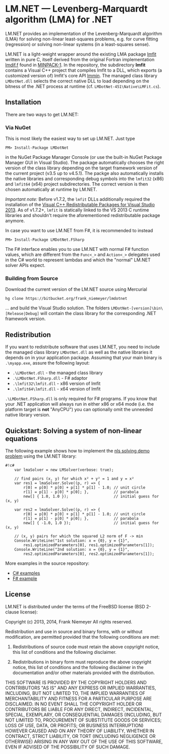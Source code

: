 # LM.NET — Levenberg-Marquardt algorithm (LMA) for .NET

LM.NET provides an implementation of the Levenberg-Marquardt algorithm (LMA) for solving non-linear least-squares problems, e.g. for curve fitting (regression) or solving non-linear systems (in a least-squares sense).

LM.NET is a light-weight wrapper around the existing LMA package [lmfit](http://apps.jcns.fz-juelich.de/doku/sc/lmfit) written in pure C, itself derived from the original Fortran implementation [lmdif.f](http://www.netlib.org/minpack/lmdif.f) found in [MINPACK-1](http://www.netlib.org/minpack/). In the repository, the subdirectory **lmfit** contains a Visual C++ project that compiles lmfit to a DLL, which exports (a customized version of) lmfit's core API [lmmin](http://apps.jcns.fz-juelich.de/man/lmmin.html). The managed class library `LMDotNet.dll` selects the correct native DLL to load depending on the bitness of the .NET process at runtime (cf. `LMDotNet-451\Native\LMFit.cs`).

## Installation
There are two ways to get LM.NET:

### Via NuGet
This is most likely the easiest way to set up LM.NET. Just type

    PM> Install-Package LMDotNet 
    
in the NuGet Package Manager Console (or use the built-in NuGet Package Manager GUI in Visual Studio). The package automatically chooses the right version of the class library depending on the target framework version of the current project (v3.5 up to v4.5.1). The packge also automatically installs the native libraries and corresponding debug symbols into the `lmfit32` (x86) and `lmfit64` (x64) project subdirectories. The correct version is then chosen automatically at runtime by LM.NET.

*Important note:* Before v1.7.2, the `lmfit` DLLs additionally required the installation of the [Visual C++ Redistributable Packages for Visual Studio 2013](http://www.microsoft.com/en-us/download/details.aspx?id=40784). As of v1.7.2+, `lmfit` is statically linked to the VS 2013 C runtime libraries and shouldn't require the aforementioned redistributable package anymore.

In case you want to use LM.NET from F#, it is recommended to instead

    PM> Install-Package LMDotNet.FSharp

The F# interface enables you to use LM.NET with normal F# function values,  which are different from the `Func<_>` and `Action<_>` delegates used in the C# world to represent lambdas and which the "normal" LM.NET solver APIs expect.
    
### Building from Source
Download the current version of the LM.NET source using Mercurial

    hg clone https://bitbucket.org/frank_niemeyer/lmdotnet

... and build the Visual Studio solution. The folders `LMDotNet-[version]\bin\[Release|Debug]` will contain the class library for the corresponding .NET framework version.

## Redistribution
If you want to redistribute software that uses LM.NET, you need to include the managed class library `LMDotNet.dll` as well as the native libraries it depends on in your application package. Assuming that your main binary is `.\myapp.exe`, assure the following layout:

 - `.\LMDotNet.dll` - the managed class library
 - `.\LMDotNet.FSharp.dll` - F# adaptor
 - `.\lmfit32\lmfit.dll` - x86 version of lmfit
 - `.\lmfit64\lmfit.dll` - x64 version of lmfit

`.\LMDotNet.FSharp.dll` is only required for F# programs. If you know that your .NET application will always run in either x86 or x64 mode (i.e. the platform target is **not** "AnyCPU") you can optionally omit the unneeded native library version.

## Quickstart: Solving a system of non-linear equations

The following example shows how to implement the [nls solving demo problem](http://apps.jcns.fz-juelich.de/doku/sc/lmfit) using the LM.NET library:

```
#!c#
    var lmaSolver = new LMSolver(verbose: true);
    
    // find pairs (x, y) for which x² + y² = 1 and y = x²
    var res1 = lmaSolver.Solve((p, r) => {
        r[0] = p[0] * p[0] + p[1] * p[1] - 1.0; // unit circle
        r[1] = p[1] - p[0] * p[0]; },           // parabola
        new[] { 1.0, 1.0 });                    // initial guess for (x, y)
    
    var res2 = lmaSolver.Solve((p, r) => {
        r[0] = p[0] * p[0] + p[1] * p[1] - 1.0; // unit circle
        r[1] = p[1] - p[0] * p[0]; },           // parabola
        new[] { -1.0, 1.0 });                   // initial guess for (x, y)
    
    // (x, y) pairs for which the squared L2 norm of F -> min
    Console.WriteLine("1st solution: x = {0}, y = {1}", 
        res1.optimizedParameters[0], res1.optimizedParameters[1]);            
    Console.WriteLine("2nd solution: x = {0}, y = {1}", 
        res2.optimizedParameters[0], res2.optimizedParameters[1]);            
```

More examples in the source repository:

  - [C# examples](https://bitbucket.org/frank_niemeyer/lmdotnet/src/e0d3b4d13fcd/LMDotNet.CSharpTest/?at=default)
  - [F# example](https://bitbucket.org/frank_niemeyer/lmdotnet/src/e0d3b4d13fcdcf0c1c6b85ad8b5e062a2c44ce6f/LMDotNet.FSharpTest/Program.fs?at=default)

## License
LM.NET is distributed under the terms of the FreeBSD license (BSD 2-clause license):

Copyright (c) 2013, 2014, Frank Niemeyer
All rights reserved.

Redistribution and use in source and binary forms, with or without modification, are permitted provided that the following conditions are met:

1. Redistributions of source code must retain the above copyright notice, this list of conditions and the following disclaimer.

2. Redistributions in binary form must reproduce the above copyright notice, this list of conditions and the following disclaimer in the documentation and/or other materials provided with the distribution.

THIS SOFTWARE IS PROVIDED BY THE COPYRIGHT HOLDERS AND CONTRIBUTORS "AS IS" AND ANY EXPRESS OR IMPLIED WARRANTIES, INCLUDING, BUT NOT LIMITED TO, THE IMPLIED WARRANTIES OF MERCHANTABILITY AND FITNESS FOR A PARTICULAR PURPOSE ARE DISCLAIMED. IN NO EVENT SHALL THE COPYRIGHT HOLDER OR CONTRIBUTORS BE LIABLE FOR ANY DIRECT, INDIRECT, INCIDENTAL, SPECIAL, EXEMPLARY, OR CONSEQUENTIAL DAMAGES (INCLUDING, BUT NOT LIMITED TO, PROCUREMENT OF SUBSTITUTE GOODS OR SERVICES; LOSS OF USE, DATA, OR PROFITS; OR BUSINESS INTERRUPTION) HOWEVER CAUSED AND ON ANY THEORY OF LIABILITY, WHETHER IN CONTRACT, STRICT LIABILITY, OR TORT (INCLUDING NEGLIGENCE OR OTHERWISE) ARISING IN ANY WAY OUT OF THE USE OF THIS SOFTWARE, EVEN IF ADVISED OF THE POSSIBILITY OF SUCH DAMAGE.
